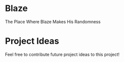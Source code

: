 # Blaze
The Place Where Blaze Makes His Randomness

# Project Ideas
Feel free to contribute future project ideas to this project!
